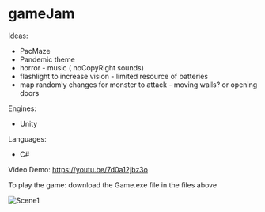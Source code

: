 # gameJam
Ideas:
* PacMaze
* Pandemic theme
* horror - music ( noCopyRight sounds) 
* flashlight to increase vision - limited resource of batteries
* map randomly changes for monster to attack - moving walls? or opening doors

Engines:
* Unity

Languages:
* C#

Video Demo:
https://youtu.be/7d0a12jbz3o

To play the game: 
download the Game.exe file in the files above

![Scene1](https://user-images.githubusercontent.com/53624255/91672427-6d1b1f00-eb26-11ea-8911-8d8216764b5f.png)

